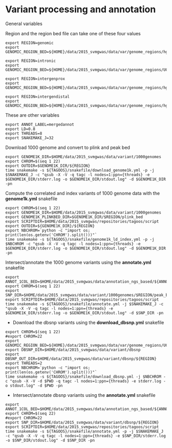 # Variant  processing and annotation

General variables

Region and the region bed file can take one of these four values

~~~
export REGION=genomic
export GENOMIC_REGION_BED=${HOME}/data/2015_svmgwas/data/var/genome_regions/hg19.bed
~~~

~~~
export REGION=intronic
export GENOMIC_REGION_BED=${HOME}/data/2015_svmgwas/data/var/genome_regions/UCSC_hg19_intronsUTRexons.bed
~~~

~~~
export REGION=intergenprox
export GENOMIC_REGION_BED=${HOME}/data/2015_svmgwas/data/var/genome_regions/hg19_intergenic_proximal.bed
~~~

~~~
export REGION=intergendistal
export GENOMIC_REGION_BED=${HOME}/data/2015_svmgwas/data/var/genome_regions/hg19_intergenic_distal.bed
~~~

These are other variables

~~~
export ANNOT_LABEL=mergedannot
export LD=0.8
export THREADS=8
export SNAKEMAKE_J=32
~~~

Download 1000 genome and convert to plink and peak bed

~~~
export GENOME1K_DIR=$HOME/data/2015_svmgwas/data/variant/1000genomes
export CHROM=$(seq 1 22)
export OUTDIR=$GENOME1K_DIR/${REGION}
time snakemake -s ${TAGOOS}/snakefile/download_genome1k.yml -p -j $SNAKEMAKE_J -c "qsub -X -V -q tagc -l nodes=1:ppn={threads} -e $GENOME1K_DIR/stderr.log -o $GENOME1K_DIR/stdout.log" -d $GENOME1K_DIR -pn
~~~

Compute the correlated and index variants of 1000 genome data with the __genome1k.yml__ snakefile

~~~
export CHROM=$(seq 1 22)
export GENOME1K_DIR=$HOME/data/2015_svmgwas/data/variant/1000genomes
export GENOME1K_PLINKBED_DIR=$GENOME1K_DIR/$REGION/plink_bed
export SCRIPTDIR=$HOME/data/2015_svmgwas/repositories/tagoos/script
export OUTDIR=${GENOME1K_DIR}/${REGION}
export NBCHROM=`python -c "import os; print(len(os.getenv('CHROM').split()))"`
time snakemake -s ${TAGOOS}/snakefile/genome1k_ld_index.yml -p -j $NBCHROM -c "qsub -X -V -q tagc -l nodes=1:ppn={threads} -e $GENOME1K_DIR/stderr.log -o $GENOME1K_DIR/stdout.log" -d $GENOME1K_DIR -pn
~~~

Intersect/annotate the 1000 genome variants using the __annotate.yml__ snakefile

~~~
export ANNOT_1COL_BED=$HOME/data/2015_svmgwas/data/annotation_ngs_based/${ANNOT_LABEL}/${ANNOT_LABEL}_1col.bed
export CHROM=$(seq 1 22)
export SNP_DIR=$HOME/data/2015_svmgwas/data/variant/1000genomes/$REGION/peak_bed
export SCRIPTDIR=$HOME/data/2015_svmgwas/repositories/tagoos/script
time snakemake -s ${TAGOOS}/snakefile/annotate.yml -j $SNAKEMAKE_J -c "qsub -X -V -q tagc -l nodes=1:ppn={threads} -e $GENOME1K_DIR/stderr.log -o $GENOME1K_DIR/stdout.log" -d $SNP_DIR -pn
~~~

- Download the dbsnp variants using the __download_dbsnp.yml__ snakefile

~~~
export CHROM=$(seq 1 22)
#export CHROM=22
export GENOMIC_REGION_BED=${HOME}/data/2015_svmgwas/data/var/genome_regions/UCSC_hg19_intronsUTRexons.bed
export DBSNP_DIR=$HOME/data/2015_svmgwas/data/variant/dbsnp
export DBSNP_OUT_DIR=$HOME/data/2015_svmgwas/data/variant/dbsnp/${REGION}
export THREADS=2
export NBCHROM=`python -c "import os; print(len(os.getenv('CHROM').split()))"`
time snakemake -s ${TAGOOS}/snakefile/download_dbsnp.yml -j $NBCHROM -c "qsub -X -V -d $PWD -q tagc -l nodes=1:ppn={threads} -e stderr.log -o stdout.log" -d $PWD -pn
~~~

- Intersect/annotate dbsnp variants using the __annotate.yml__ snakefile

~~~
export ANNOT_1COL_BED=$HOME/data/2015_svmgwas/data/annotation_ngs_based/${ANNOT_LABEL}/${ANNOT_LABEL}.bed
export CHROM=$(seq 22)
#export CHROM=22
export SNP_DIR=$HOME/data/2015_svmgwas/data/variant/dbsnp/${REGION}
export SCRIPTDIR=$HOME/data/2015_svmgwas/repositories/tagoos/script
time snakemake -s ${TAGOOS}/snakefile/annotate.yml -p -j $SNAKEMAKE_J -c "qsub -X -V -q tagc -l nodes=1:ppn={threads} -e $SNP_DIR/stderr.log -o $SNP_DIR/stdout.log" -d $SNP_DIR -pn
~~~


